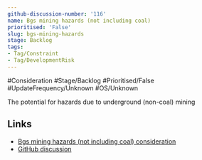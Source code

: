 ```yaml
---
github-discussion-number: '116'
name: Bgs mining hazards (not including coal)
prioritised: 'False'
slug: bgs-mining-hazards
stage: Backlog
tags:
- Tag/Constraint
- Tag/DevelopmentRisk
---
```


#Consideration #Stage/Backlog #Prioritised/False #UpdateFrequency/Unknown #OS/Unknown

The potential for hazards due to underground (non-coal) mining

## Links

* [Bgs mining hazards (not including coal) consideration](https://design.planning.data.gov.uk/planning-consideration/bgs-mining-hazards)
* [GitHub discussion](https://github.com/digital-land/data-standards-backlog/discussions/116)